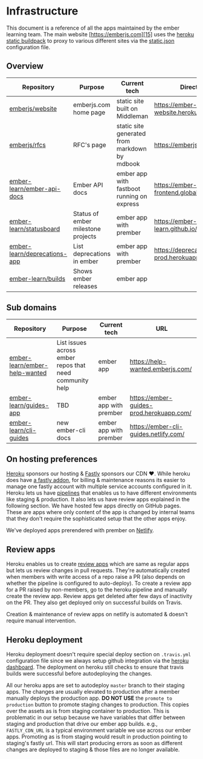 # Infrastructure

This document is a reference of all the apps maintained by the ember learning team. The main website [https://emberjs.com][15] uses the [heroku static buildpack][14] to proxy to various different sites via the [static.json][16] configuration file.

## Overview

|   Repository                        | Purpose                              | Current tech                                  | Direct URL                                            |
|-------------------------------------|--------------------------------------|-----------------------------------------------|-------------------------------------------------------|
| [emberjs/website][1]                | emberjs.com home page                | static site built on Middleman                |https://ember-website.herokuapp.com/                   |
| [emberjs/rfcs][2]                   | RFC's page                           | static site generated from markdown by mdbook |https://emberjs.github.io/rfcs                         |
| [ember-learn/ember-api-docs][3]     | Ember API docs                       | ember app with fastboot running on express                                    |https://ember-api-docs-frontend.global.ssl.fastly.net  |
| [ember-learn/statusboard][4]        | Status of ember milestone projects   | ember app with prember                                     |https://ember-learn.github.io/statusboard/             |
| [ember-learn/deprecations-app][5]   | List deprecations in ember           | ember app  with prember                                    |https://deprecations-app-prod.herokuapp.com/           |
| [ember-learn/builds][6]             | Shows ember releases                 | ember app                                      |                                                       |


## Sub domains

|   Repository                        | Purpose                              | Current tech                                  |  URL                                            |
|-------------------------------------|--------------------------------------|-----------------------------------------------|-------------------------------------------------------|
| [ember-learn/ember-help-wanted][7]  | List issues across ember repos that need community help                                  | ember app                                     |https://help-wanted.emberjs.com/               |
| [ember-learn/guides-app][17]  | TBD                                  | ember app  with prember                                    |https://ember-guides-prod.herokuapp.com/               |
| [ember-learn/cli-guides][18]  | new ember-cli docs                                  | ember app  with prember                                    |https://ember-cli-guides.netlify.com/               |


## On hosting preferences

[Heroku][8] sponsors our hosting & [Fastly][9] sponsors our CDN :heart:. While heroku does have [a fastly addon][10], for billing & maintenance reasons its easier to manage one fastly account with multiple service accounts configured in it. Heroku lets us have [pipelines][11] that enables us to have different environments like staging & production. It also lets us have review apps explained in the following section. We have hosted few apps directly on GitHub pages. These are apps where only content of the app is changed by internal teams that they don't require the sophisticated setup that the other apps enjoy.

We've deployed apps prerendered with prember on [Netlify][19].

## Review apps

Heroku enables us to create [review apps][12] which are same as regular apps but lets us review changes in pull requests. They're automatically created when members with write access of a repo raise a PR (also depends on whether the pipeline is configured to auto-deploy). To create a review app for a PR raised by non-members, go to the heroku pipeline and manually create the review app. Review apps get deleted after few days of inactivity on the PR. They also get deployed only on successful builds on Travis.

Creation & maintenance of review apps on netlify is automated & doesn't require manual intervention.

## Heroku deployment

Heroku deployment doesn't require special deploy section on `.travis.yml` configuration file since we always setup github integration via the [heroku dashboard][13]. The deployment on heroku still checks to ensure that travis builds were successful before autodeploying the changes.

All our heroku apps are set to autodeploy `master` branch to their staging apps. The changes are usually elevated to production after a member manually deploys the production app. **DO NOT USE** the `promote to production` button to promote staging changes to production. This copies over the assets as is from staging container to production. This is problematic in our setup because we have variables that differ between staging and production that drive our ember app builds. e.g., `FASTLY_CDN_URL` is a typical environment variable we use across our ember apps. Promoting as is from staging would result in production pointing to staging's fastly url. This will start producing errors as soon as different changes are deployed to staging & those files are no longer available.

[1]:  https://github.com/emberjs/website
[2]:  https://github.com/emberjs/rfcs
[3]:  https://github.com/ember-learn/ember-api-docs
[4]:  https://github.com/ember-learn/statusboard
[5]:  https://github.com/ember-learn/deprecation-app
[6]:  https://github.com/ember-learn/builds
[7]:  https://github.com/ember-learn/ember-help-wanted
[8]:  https://heroku.com
[9]:  https://fastly.com
[10]: https://elements.heroku.com/addons/fastly
[11]: https://devcenter.heroku.com/articles/pipelines
[12]: https://devcenter.heroku.com/articles/github-integration-review-apps
[13]: https://dashboard.heroku.com/teams/ember/apps
[14]: https://github.com/heroku/heroku-buildpack-static
[15]: https://emberjs.com
[16]: https://github.com/emberjs/website/blob/master/static.json
[17]: https://github.com/ember-learn/guides-app
[18]: https://github.com/ember-learn/cli-guides
[19]: https://www.netlify.com/

